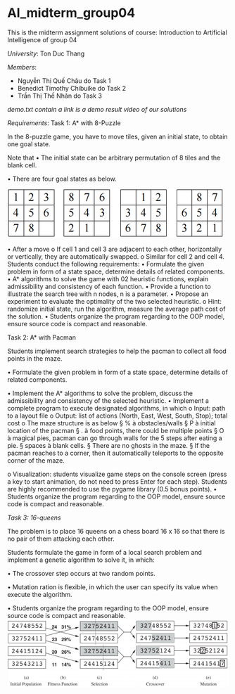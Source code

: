 # AI_midterm_group04
This is the midterm assignment solutions of course: Introduction to Artificial Intelligence of group 04

*University*: Ton Duc Thang

*Members*:
+ Nguyễn Thị Quế Châu do Task 1
+ Benedict Timothy Chibuike do Task 2
+ Trần Thị Thế Nhân do Task 3

*demo.txt contain a link is a demo result video of our solutions*

*Requirements*:
Task 1: A* with 8-Puzzle

In the 8-puzzle game, you have to move tiles, given an initial state, to obtain one 
goal state. 

Note that
• The initial state can be arbitrary permutation of 8 tiles and the blank cell.

• There are four goal states as below.

![alt text](https://raw.githubusercontent.com/VERISBABY/AI_midterm_group04/refs/heads/main/s1.png)

• After a move
o If cell 1 and cell 3 are adjacent to each other, horizontally or vertically, 
they are automatically swapped.
o Similar for cell 2 and cell 4.
Students conduct the following requirements:
• Formulate the given problem in form of a state space, determine details of related 
components.
• A* algorithms to solve the game with 02 heuristic functions, explain 
admissibility and consistency of each function.
• Provide a function to illustrate the search tree with n nodes, n is a parameter.
• Propose an experiment to evaluate the optimality of the two selected heuristic.
o Hint: randomize initial state, run the algorithm, measure the average path 
cost of the solution.
• Students organize the program regarding to the OOP model, ensure source code 
is compact and reasonable.

Task 2: A* with Pacman

Students implement search strategies to help the pacman to collect all food points in 
the maze.

• Formulate the given problem in form of a state space, determine details of related 
components.

• Implement the A* algorithms to solve the problem, discuss the admissibility and 
consistency of the selected heuristic.
• Implement a complete program to execute designated algorithms, in which
o Input: path to a layout file
o Output: list of actions (North, East, West, South, Stop); total cost
o The maze structure is as below
§ % à obstacles/walls
§ P à initial location of the pacman
§ . à food points, there could be multiple points
§ O à magical pies, pacman can go through walls for the 5 steps 
after eating a pie.
§ spaces à blank cells.
§ There are no ghosts in the maze.
§ If the pacman reaches to a corner, then it automatically teleports to 
the opposite corner of the maze.

o Visualization: students visualize game steps on the console screen (press 
a key to start animation, do not need to press Enter for each step). Students 
are highly recommended to use the pygame library (0.5 bonus points).
• Students organize the program regarding to the OOP model, ensure source code 
is compact and reasonable.

*Task 3: 16-queens*

The problem is to place 16 queens on a chess board 16 x 16 so that there is no pair 
of them attacking each other.

Students formulate the game in form of a local search problem and implement a 
genetic algorithm to solve it, in which:

• The crossover step occurs at two random points.

• Mutation ration is flexible, in which the user can specify its value when execute 
the algorithm.

• Students organize the program regarding to the OOP model, ensure source code 
is compact and reasonable.
![alt text](https://raw.githubusercontent.com/VERISBABY/AI_midterm_group04/refs/heads/main/s2.png)
